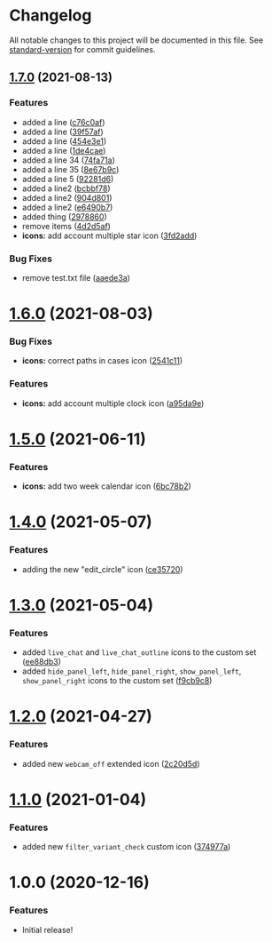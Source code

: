 # Changelog

All notable changes to this project will be documented in this file. See [standard-version](https://github.com/conventional-changelog/standard-version) for commit guidelines.

## [1.7.0](https://github.com/tyler-technologies/tyler-icons/compare/v1.6.0...v1.7.0) (2021-08-13)


### Features

* added a line ([c76c0af](https://github.com/tyler-technologies/tyler-icons/commit/c76c0af9c87c42d832c8e0c5b9642fb58dbadf25))
* added a line ([39f57af](https://github.com/tyler-technologies/tyler-icons/commit/39f57afe88947397cd05131bd36cf5dec62df7c9))
* added a line ([454e3e1](https://github.com/tyler-technologies/tyler-icons/commit/454e3e1161c43fdd40fbe87ad4b006b51e9d9d41))
* added a line ([1de4cae](https://github.com/tyler-technologies/tyler-icons/commit/1de4cae1ed8bda694aa00e01ef734e00ae38fd97))
* added a line 34 ([74fa71a](https://github.com/tyler-technologies/tyler-icons/commit/74fa71ad1cf36532763d0e8d777f585aee0a2394))
* added a line 35 ([8e67b9c](https://github.com/tyler-technologies/tyler-icons/commit/8e67b9ca344e85ea3fad67ed3fad776741e9cdc9))
* added a line 5 ([92281d6](https://github.com/tyler-technologies/tyler-icons/commit/92281d6322b4b839be483b5527f740c6e2035362))
* added a line2 ([bcbbf78](https://github.com/tyler-technologies/tyler-icons/commit/bcbbf781d142b5b4b63bd3cba0a1946ce983fb35))
* added a line2 ([904d801](https://github.com/tyler-technologies/tyler-icons/commit/904d801c64b39146de30d0f14f66d6d8dcc0fef6))
* added a line2 ([e6490b7](https://github.com/tyler-technologies/tyler-icons/commit/e6490b7025a2049f35d66438df46b1f997b850df))
* added thing ([2978860](https://github.com/tyler-technologies/tyler-icons/commit/2978860c64f33e905244c27bbb513f6c52799667))
* remove items ([4d2d5af](https://github.com/tyler-technologies/tyler-icons/commit/4d2d5af7a991602c003c015b7fc5199e2648c8be))
* **icons:** add account multiple star icon ([3fd2add](https://github.com/tyler-technologies/tyler-icons/commit/3fd2add8d20d1fa72152f4ebed7d38748e241ccf))


### Bug Fixes

* remove test.txt file ([aaede3a](https://github.com/tyler-technologies/tyler-icons/commit/aaede3a31d6cc25ecd7a7bbc7e4caa250407d747))

# [1.6.0](https://github.com/tyler-technologies/tyler-icons/compare/v1.5.0...v1.6.0) (2021-08-03)


### Bug Fixes

* **icons:** correct paths in cases icon ([2541c11](https://github.com/tyler-technologies/tyler-icons/commit/2541c1121648d3953c4f675ee609645f80362b7e))


### Features

* **icons:** add account multiple clock icon ([a95da9e](https://github.com/tyler-technologies/tyler-icons/commit/a95da9e37b130f9563036060f69007afdf53a4ae))



# [1.5.0](https://github.com/tyler-technologies/tyler-icons/compare/v1.4.0...v1.5.0) (2021-06-11)


### Features

* **icons:** add two week calendar icon ([6bc78b2](https://github.com/tyler-technologies/tyler-icons/commit/6bc78b275aff1cbf5e40559160cf147e8db24a88))



# [1.4.0](https://github.com/tyler-technologies/tyler-icons/compare/v1.3.0...v1.4.0) (2021-05-07)


### Features

* adding the new "edit_circle" icon ([ce35720](https://github.com/tyler-technologies/tyler-icons/commit/ce35720c05ab2bd1451baf353846391c84cbe281))



# [1.3.0](https://github.com/tyler-technologies/tyler-icons/compare/v1.1.0...v1.3.0) (2021-05-04)


### Features

* added `live_chat` and `live_chat_outline` icons to the custom set ([ee88db3](https://github.com/tyler-technologies/tyler-icons/commit/ee88db37e5fc8f3c52c8f5ee16a7660a5f9ce79c))
* added `hide_panel_left`, `hide_panel_right`, `show_panel_left`, `show_panel_right` icons to the custom set ([f9cb9c8](https://github.com/tyler-technologies/tyler-icons/pull/3/commits/f9cb9c823941ea62338ad5d151ccd8c0ee220e73))


# [1.2.0](https://github.com/tyler-technologies/tyler-icons/compare/v1.1.0...v1.2.0) (2021-04-27)

### Features

* added new `webcam_off` extended icon ([2c20d5d](https://github.com/tyler-technologies/tyler-icons/commit/2c20d5da73d2bdd1cb927f1e10eab61070628c61))



# [1.1.0](https://github.com/tyler-technologies/tyler-icons/compare/v1.0.0...v1.1.0) (2021-01-04)


### Features

* added new `filter_variant_check` custom icon ([374977a](https://github.com/tyler-technologies/tyler-icons/commit/374977a3e62db38632802428eb6e9e1fc2980067))



# 1.0.0 (2020-12-16)


### Features

* Initial release!
